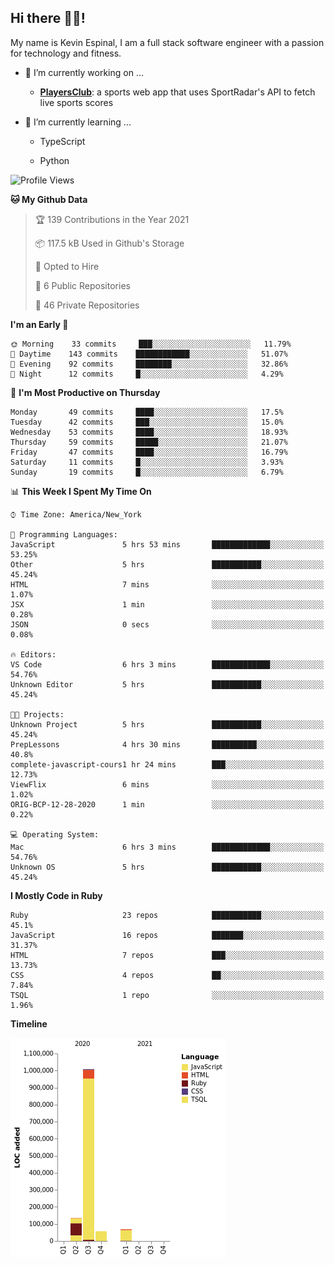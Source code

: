 ## Hi there 👋🏽!

My name is Kevin Espinal, I am a full stack software engineer with a passion for technology and fitness.

- 🔭 I’m currently working on ...

     - **[PlayersClub](https://playersclub.herokuapp.com/#/)**: a sports web app that uses SportRadar's API to fetch live sports scores

- 🌱 I’m currently learning ...

     - TypeScript
     
     - Python
     
<!--START_SECTION:waka-->
![Profile Views](http://img.shields.io/badge/Profile%20Views-0-blue)

**🐱 My Github Data** 

> 🏆 139 Contributions in the Year 2021
 > 
> 📦 117.5 kB Used in Github's Storage 
 > 
> 💼 Opted to Hire
 > 
> 📜 6 Public Repositories 
 > 
> 🔑 46 Private Repositories  
 > 
**I'm an Early 🐤** 

```text
🌞 Morning    33 commits     ███░░░░░░░░░░░░░░░░░░░░░░   11.79% 
🌆 Daytime    143 commits    ████████████░░░░░░░░░░░░░   51.07% 
🌃 Evening    92 commits     ████████░░░░░░░░░░░░░░░░░   32.86% 
🌙 Night      12 commits     █░░░░░░░░░░░░░░░░░░░░░░░░   4.29%

```
📅 **I'm Most Productive on Thursday** 

```text
Monday       49 commits     ████░░░░░░░░░░░░░░░░░░░░░   17.5% 
Tuesday      42 commits     ███░░░░░░░░░░░░░░░░░░░░░░   15.0% 
Wednesday    53 commits     ████░░░░░░░░░░░░░░░░░░░░░   18.93% 
Thursday     59 commits     █████░░░░░░░░░░░░░░░░░░░░   21.07% 
Friday       47 commits     ████░░░░░░░░░░░░░░░░░░░░░   16.79% 
Saturday     11 commits     █░░░░░░░░░░░░░░░░░░░░░░░░   3.93% 
Sunday       19 commits     █░░░░░░░░░░░░░░░░░░░░░░░░   6.79%

```


📊 **This Week I Spent My Time On** 

```text
⌚︎ Time Zone: America/New_York

💬 Programming Languages: 
JavaScript               5 hrs 53 mins       █████████████░░░░░░░░░░░░   53.25% 
Other                    5 hrs               ███████████░░░░░░░░░░░░░░   45.24% 
HTML                     7 mins              ░░░░░░░░░░░░░░░░░░░░░░░░░   1.07% 
JSX                      1 min               ░░░░░░░░░░░░░░░░░░░░░░░░░   0.28% 
JSON                     0 secs              ░░░░░░░░░░░░░░░░░░░░░░░░░   0.08%

🔥 Editors: 
VS Code                  6 hrs 3 mins        █████████████░░░░░░░░░░░░   54.76% 
Unknown Editor           5 hrs               ███████████░░░░░░░░░░░░░░   45.24%

🐱‍💻 Projects: 
Unknown Project          5 hrs               ███████████░░░░░░░░░░░░░░   45.24% 
PrepLessons              4 hrs 30 mins       ██████████░░░░░░░░░░░░░░░   40.8% 
complete-javascript-cours1 hr 24 mins        ███░░░░░░░░░░░░░░░░░░░░░░   12.73% 
ViewFlix                 6 mins              ░░░░░░░░░░░░░░░░░░░░░░░░░   1.02% 
ORIG-BCP-12-28-2020      1 min               ░░░░░░░░░░░░░░░░░░░░░░░░░   0.22%

💻 Operating System: 
Mac                      6 hrs 3 mins        █████████████░░░░░░░░░░░░   54.76% 
Unknown OS               5 hrs               ███████████░░░░░░░░░░░░░░   45.24%

```

**I Mostly Code in Ruby** 

```text
Ruby                     23 repos            ███████████░░░░░░░░░░░░░░   45.1% 
JavaScript               16 repos            ███████░░░░░░░░░░░░░░░░░░   31.37% 
HTML                     7 repos             ███░░░░░░░░░░░░░░░░░░░░░░   13.73% 
CSS                      4 repos             ██░░░░░░░░░░░░░░░░░░░░░░░   7.84% 
TSQL                     1 repo              ░░░░░░░░░░░░░░░░░░░░░░░░░   1.96%

```


**Timeline**

![Chart not found](https://raw.githubusercontent.com/espinalk212/espinalk212/main/charts/bar_graph.png) 


<!--END_SECTION:waka-->


<!--
**espinalk212/espinalk212** is a ✨ _special_ ✨ repository because its `README.md` (this file) appears on your GitHub profile.

Here are some ideas to get you started:

- 🔭 I’m currently working on ...
- 🌱 I’m currently learning ...
- 👯 I’m looking to collaborate on ...
- 🤔 I’m looking for help with ...
- 💬 Ask me about ...
- 📫 How to reach me: ...
- 😄 Pronouns: ...
- ⚡ Fun fact: ...
-->
